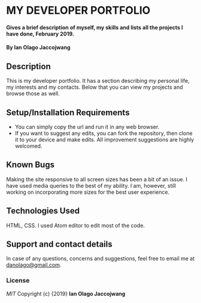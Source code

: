 # MY DEVELOPER PORTFOLIO
#### Gives a brief description of myself, my skills and lists all the projects I have done, February 2019.
#### By **Ian Olago Jaccojwang**
## Description
This is my developer portfolio. It has a section describing my personal life, my interests and my contacts. Below that you can view my projects and browse those as well.
## Setup/Installation Requirements
* You can simply copy the url and run it in any web browser.
* If you want to suggest any edits, you can fork the repository, then clone it to your device and make edits.
All improvement suggestions are highly welcomed.
## Known Bugs
Making the site responsive to all screen sizes has been a bit of an issue. I have used media queries to the best of my ability. I am, however, still working on incorporating more sizes for the best user experience.
## Technologies Used
HTML, CSS.
I used Atom editor to edit most of the code.
## Support and contact details
In case of any questions, concerns and suggestions, feel free to email me at danolago@gmail.com.
### License
*MIT*
Copyright (c) {2019} **Ian Olago Jaccojwang**
